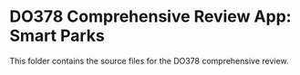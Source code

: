 # DO378 Comprehensive Review App: Smart Parks

This folder contains the source files for the DO378 comprehensive review.

